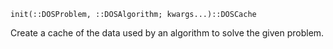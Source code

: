 ```
init(::DOSProblem, ::DOSAlgorithm; kwargs...)::DOSCache
```

Create a cache of the data used by an algorithm to solve the given problem.
